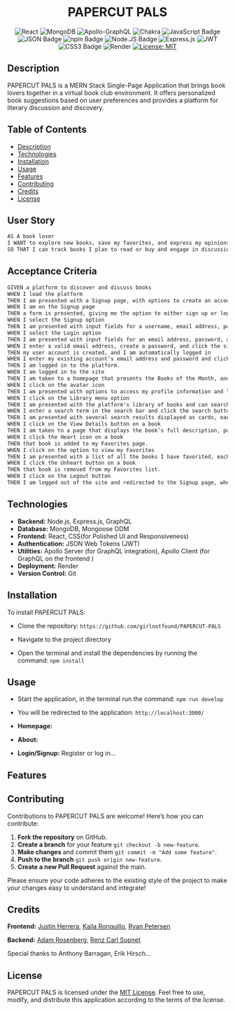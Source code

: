 <div align="center">

# PAPERCUT PALS

![React](https://img.shields.io/badge/react-%2320232a.svg?style=for-the-badge&logo=react&logoColor=%2361DAFB)
![MongoDB](https://img.shields.io/badge/MongoDB-%234ea94b.svg?style=for-the-badge&logo=mongodb&logoColor=white)
![Apollo-GraphQL](https://img.shields.io/badge/-ApolloGraphQL-311C87?style=for-the-badge&logo=apollo-graphql)
![Chakra](https://img.shields.io/badge/chakra-%234ED1C5.svg?style=for-the-badge&logo=chakraui&logoColor=white)
![JavaScript Badge](https://img.shields.io/badge/js-F7DF1E?logo=javascript&logoColor=000&style=flat)
![JSON Badge](https://img.shields.io/badge/json-FF0000?logo=json&logoColor=fff&style=flat)
![npm Badge](https://img.shields.io/badge/npm-A020F0?logo=npm&logoColor=fff&style=flat)
![Node.JS Badge](https://img.shields.io/badge/node-orange?logo=node.js&logoColor=fff&style=flat)
![Express.js](https://img.shields.io/badge/express.js-%23404d59.svg?style=for-the-badge&logo=express&logoColor=%2361DAFB)
![JWT](https://img.shields.io/badge/JWT-black?style=for-the-badge&logo=JSON%20web%20tokens)
![CSS3 Badge](https://img.shields.io/badge/css-1572B6?logo=css3&logoColor=fff&style=flat)
![Render](https://img.shields.io/badge/Render-%46E3B7.svg?style=for-the-badge&logo=render&logoColor=white)
[![License: MIT](https://img.shields.io/badge/License-MIT-darkgreen.svg)](https://opensource.org/licenses/MIT)

</div>

## Description

PAPERCUT PALS is a MERN Stack Single-Page Application that brings book lovers together in a virtual book club environment. It offers personalized book suggestions based on user preferences and provides a platform for literary discussion and discovery.

## Table of Contents

- [Description](#description)
- [Technologies](#technologies)
- [Installation](#installation)
- [Usage](#usage)
- [Features](#features)
- [Contributing](#contributing)
- [Credits](#credits)
- [License](#license)

## User Story

```md
AS A book lover
I WANT to explore new books, save my favorites, and express my opinions through comments
SO THAT I can track books I plan to read or buy and engage in discussions about them.
```

## Acceptance Criteria

```md
GIVEN a platform to discover and discuss books
WHEN I load the platform
THEN I am presented with a Signup page, with options to create an account or log in if I already have one.
WHEN I am on the Signup page
THEN a form is presented, giving me the option to either sign up or log in
WHEN I select the Signup option
THEN I am presented with input fields for a username, email address, password, and a signup button
WHEN I select the Login option
THEN I am presented with input fields for an email address, password, and a login button
WHEN I enter a valid email address, create a password, and click the signup button
THEN my user account is created, and I am automatically logged in
WHEN I enter my existing account’s email address and password and click the login button
THEN I am logged in to the platform.
WHEN I am logged in to the site
THEN I am taken to a homepage that presents the Books of the Month, and the navigation bar updates to include options to view the Library, My Favorites, an About page with information about the developers, and an avatar icon.
WHEN I click on the avatar icon
THEN I am presented with options to access my profile information and log out.
WHEN I click on the Library menu option
THEN I am presented with the platform's library of books and can search for specific titles using the search bar.
WHEN I enter a search term in the search bar and click the search button
THEN I am presented with several search results displayed as cards, each showing the book’s title, author, and book cover.
WHEN I click on the View Details button on a book
THEN I am taken to a page that displays the book’s full description, publishing date, category, and provides options to favorite the book and leave comments.
WHEN I click the Heart icon on a book
THEN that book is added to my Favorites page.
WHEN I click on the option to view my Favorites
THEN I am presented with a list of all the books I have favorited, each showing the book’s title, author, description, image, and a button to unheart and remove it from my favorites.
WHEN I click the Unheart button on a book
THEN that book is removed from my Favorites list.
WHEN I click on the Logout button
THEN I am logged out of the site and redirected to the Signup page, where I am presented with options to either sign up or log in.
```

## Technologies

- **Backend:** Node.js, Express.js, GraphQL
- **Database:** MongoDB, Mongoose ODM
- **Frontend:** React, CSS(for Polished UI and Responsiveness)
- **Authentication:** JSON Web Tokens (JWT)
- **Utilities:** Apollo Server (for GraphQL integration), Apollo Client (for GraphQL on the frontend )
- **Deployment:** Render
- **Version Control:** Git

## Installation

To install PAPERCUT PALS:

- Clone the repository: `https://github.com/girlnotfound/PAPERCUT-PALS`

- Navigate to the project directory

- Open the terminal and install the dependencies by running the command: `npm install`

## Usage

- Start the application, in the terminal run the command: `npm run develop`

- You will be redirected to the application: `http://localhost:3000/`

- **Homepage:**
- **About:**
- **Login/Signup:** Register or log in...

## Features

## Contributing

Contributions to PAPERCUT PALS are welcome! Here’s how you can contribute:

1. **Fork the repository** on GitHub.
2. **Create a branch** for your feature `git checkout -b new-feature`.
3. **Make changes** and commit them `git commit -m "Add some feature"`.
4. **Push to the branch** `git push origin new-feature`.
5. **Create a new Pull Request** against the main.

Please ensure your code adheres to the existing style of the project to make your changes easy to understand and integrate!

## Credits

**Frontend:** [Justin Herrera](https://github.com/Justino11247), [Kaila Ronquillo](https://github.com/girlnotfound), [Ryan Petersen](https://github.com/RyanPetersen-89)

**Backend:** [Adam Rosenberg](https://github.com/AcoderRose), [Renz Carl Supnet](https://github.com/renzsupnet)

Special thanks to Anthony Barragan, Erik Hirsch...

## License

PAPERCUT PALS is licensed under the [MIT License](LICENSE). Feel free to use, modify, and distribute this application according to the terms of the license.
